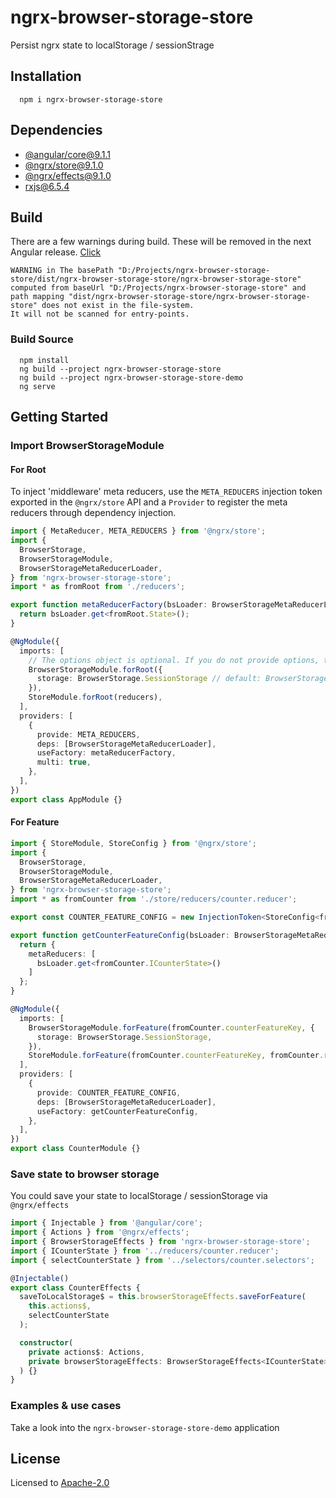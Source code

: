 # ngrx-browser-storage-store
Persist ngrx state to localStorage / sessionStrage


## Installation
``` cli
  npm i ngrx-browser-storage-store
```

## Dependencies
  - [@angular/core@9.1.1](https://www.npmjs.com/package/@angular/core/v/9.1.1)
  - [@ngrx/store@9.1.0](https://www.npmjs.com/package/@ngrx/store/v/9.1.0)
  - [@ngrx/effects@9.1.0](https://www.npmjs.com/package/@ngrx/effects/v/9.1.0)
  - [rxjs@6.5.4](https://www.npmjs.com/package/rxjs/v/6.5.4)

## Build
There are a few warnings during build. These will be removed in the next Angular release. [Click](https://github.com/angular/angular/pull/36525)
```
WARNING in The basePath "D:/Projects/ngrx-browser-storage-store/dist/ngrx-browser-storage-store/ngrx-browser-storage-store" computed from baseUrl "D:/Projects/ngrx-browser-storage-store" and path mapping "dist/ngrx-browser-storage-store/ngrx-browser-storage-store" does not exist in the file-system.
It will not be scanned for entry-points.
```

### Build Source
``` cli
  npm install
  ng build --project ngrx-browser-storage-store
  ng build --project ngrx-browser-storage-store-demo
  ng serve
```

## Getting Started

### Import BrowserStorageModule

#### For Root
To inject 'middleware' meta reducers, use the `META_REDUCERS` injection token exported in the `@ngrx/store` API and a `Provider` to register the meta reducers through dependency injection.
``` typescript
import { MetaReducer, META_REDUCERS } from '@ngrx/store';
import {
  BrowserStorage,
  BrowserStorageModule,
  BrowserStorageMetaReducerLoader,
} from 'ngrx-browser-storage-store';
import * as fromRoot from './reducers';

export function metaReducerFactory(bsLoader: BrowserStorageMetaReducerLoader): MetaReducer<fromRoot.State> {
  return bsLoader.get<fromRoot.State>();
}

@NgModule({
  imports: [
    // The options object is optional. If you do not provide options, the default values are used.
    BrowserStorageModule.forRoot({
      storage: BrowserStorage.SessionStorage // default: BrowserStorage.LocalStorage
    }),
    StoreModule.forRoot(reducers),
  ],
  providers: [
    {
      provide: META_REDUCERS,
      deps: [BrowserStorageMetaReducerLoader],
      useFactory: metaReducerFactory,
      multi: true,
    },
  ],
})
export class AppModule {}
```

#### For Feature
``` typescript
import { StoreModule, StoreConfig } from '@ngrx/store';
import {
  BrowserStorage,
  BrowserStorageModule,
  BrowserStorageMetaReducerLoader,
} from 'ngrx-browser-storage-store';
import * as fromCounter from './store/reducers/counter.reducer';

export const COUNTER_FEATURE_CONFIG = new InjectionToken<StoreConfig<fromCounter.ICounterState>>('Counter Feature Config');

export function getCounterFeatureConfig(bsLoader: BrowserStorageMetaReducerLoader): StoreConfig<fromCounter.ICounterState> {
  return {
    metaReducers: [
      bsLoader.get<fromCounter.ICounterState>()
    ]
  };
}

@NgModule({
  imports: [
    BrowserStorageModule.forFeature(fromCounter.counterFeatureKey, {
      storage: BrowserStorage.SessionStorage,
    }),
    StoreModule.forFeature(fromCounter.counterFeatureKey, fromCounter.reducer, COUNTER_FEATURE_CONFIG),
  ],
  providers: [
    {
      provide: COUNTER_FEATURE_CONFIG,
      deps: [BrowserStorageMetaReducerLoader],
      useFactory: getCounterFeatureConfig,
    },
  ],
})
export class CounterModule {}
```

### Save state to browser storage
You could save your state to localStorage / sessionStorage via `@ngrx/effects`

``` typescript
import { Injectable } from '@angular/core';
import { Actions } from '@ngrx/effects';
import { BrowserStorageEffects } from 'ngrx-browser-storage-store';
import { ICounterState } from '../reducers/counter.reducer';
import { selectCounterState } from '../selectors/counter.selectors';

@Injectable()
export class CounterEffects {
  saveToLocalStorage$ = this.browserStorageEffects.saveForFeature(
    this.actions$,
    selectCounterState
  );

  constructor(
    private actions$: Actions,
    private browserStorageEffects: BrowserStorageEffects<ICounterState>
  ) {}
}
```

### Examples & use cases
Take a look into the `ngrx-browser-storage-store-demo` application

## License
Licensed to [Apache-2.0](https://www.apache.org/licenses/LICENSE-2.0)

